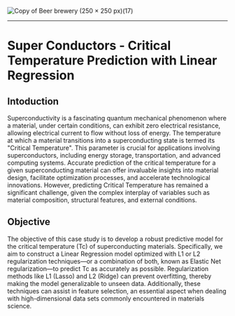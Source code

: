 ![Copy of Beer   brewery (250 × 250 px)(17)](https://github.com/joeyhdz/super_conductor-regression/assets/81498617/ce9bebcc-2050-495e-8aed-e64a05fff8e7)
<hr>

# Super Conductors - Critical Temperature Prediction with Linear Regression

## Intoduction
Superconductivity is a fascinating quantum mechanical phenomenon where a material, under certain conditions,
can exhibit zero electrical resistance, allowing electrical current to flow without loss of energy.
The temperature at which a material transitions into a superconducting state is termed its "Critical Temperature". 
This parameter is crucial for applications involving superconductors, including energy storage, transportation,
and advanced computing systems. Accurate prediction of the critical temperature for a given superconducting material can
offer invaluable insights into material design, facilitate optimization processes, and accelerate technological innovations.
However, predicting Critical Temperature has remained a significant challenge, given the complex interplay of variables such
as material composition, structural features, and external conditions.

## Objective 

The objective of this case study is to develop a robust predictive model for the critical temperature (Tc) of superconducting materials.
Specifically, we aim to construct a Linear Regression model optimized with L1 or L2 regularization techniques—or a combination of both,
known as Elastic Net regularization—to predict Tc as accurately as possible. Regularization methods like L1 (Lasso) and L2 (Ridge)
can prevent overfitting, thereby making the model generalizable to unseen data. Additionally, these techniques can assist in
feature selection, an essential aspect when dealing with high-dimensional data sets commonly encountered in materials science.
